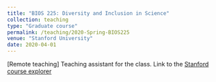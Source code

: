 ```yaml
---
title: "BIOS 225: Diversity and Inclusion in Science"
collection: teaching
type: "Graduate course"
permalink: /teaching/2020-Spring-BIOS225
venue: "Stanford University"
date: 2020-04-01
---
```


[Remote teaching] Teaching assistant for the class.
Link to the [Stanford course explorer](https://explorecourses.stanford.edu/search?q=bios+225&view=catalog&page=0&filter-coursestatus-Active=on&collapse=%2c7%2c&academicYear=20192020)
